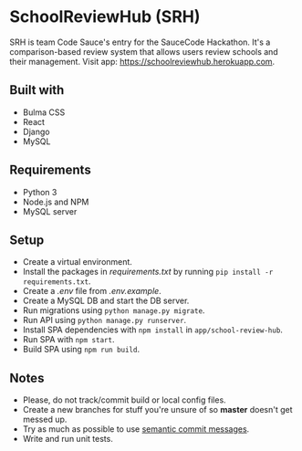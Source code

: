 # SchoolReviewHub (SRH)
SRH is team Code Sauce's entry for the SauceCode Hackathon. It's a comparison-based review system that allows users review schools and their management. Visit app: https://schoolreviewhub.herokuapp.com.

## Built with
- Bulma CSS
- React
- Django
- MySQL

## Requirements
- Python 3
- Node.js and NPM
- MySQL server

## Setup
- Create a virtual environment.
- Install the packages in *requirements.txt* by running `pip install -r requirements.txt`.
- Create a *.env* file from *.env.example*.
- Create a MySQL DB and start the DB server.
- Run migrations using `python manage.py migrate`.
- Run API using `python manage.py runserver`.
- Install SPA dependencies with `npm install` in `app/school-review-hub`. 
- Run SPA with `npm start`.
- Build SPA using `npm run build`.

## Notes
- Please, do not track/commit build or local config files.
- Create a new branches for stuff you're unsure of so **master** doesn't get messed up.
- Try as much as possible to use [semantic commit messages](https://seesparkbox.com/foundry/semantic_commit_messages).
- Write and run unit tests.
